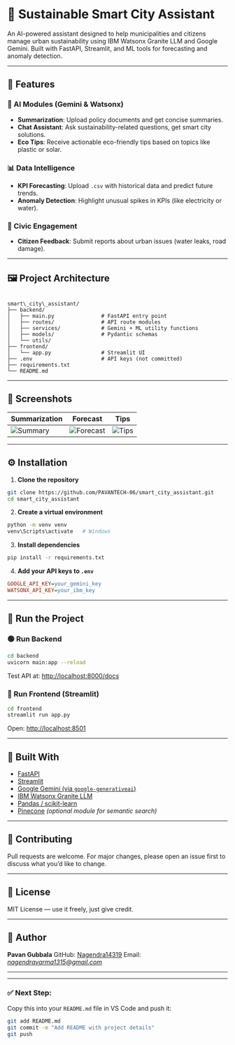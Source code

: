 # 🌱 Sustainable Smart City Assistant

An AI-powered assistant designed to help municipalities and citizens manage urban sustainability using IBM Watsonx Granite LLM and Google Gemini. Built with FastAPI, Streamlit, and ML tools for forecasting and anomaly detection.

---

## 🚀 Features

### 🧠 AI Modules (Gemini & Watsonx)
- **Summarization**: Upload policy documents and get concise summaries.
- **Chat Assistant**: Ask sustainability-related questions, get smart city solutions.
- **Eco Tips**: Receive actionable eco-friendly tips based on topics like plastic or solar.

### 📊 Data Intelligence
- **KPI Forecasting**: Upload `.csv` with historical data and predict future trends.
- **Anomaly Detection**: Highlight unusual spikes in KPIs (like electricity or water).

### 📢 Civic Engagement
- **Citizen Feedback**: Submit reports about urban issues (water leaks, road damage).

---

## 🖼️ Project Architecture

```

smart\_city\_assistant/
├── backend/
│   ├── main.py               # FastAPI entry point
│   ├── routes/               # API route modules
│   ├── services/             # Gemini + ML utility functions
│   ├── models/               # Pydantic schemas
│   └── utils/
├── frontend/
│   └── app.py                # Streamlit UI
├── .env                      # API keys (not committed)
├── requirements.txt
└── README.md

````

---

## 📸 Screenshots

| Summarization | Forecast | Tips |
|---------------|----------|------|
| ![Summary](https://github.com/Nagendra14319/smart_city_assistant/blob/main/screenshots/summarize.png) | ![Forecast](https://github.com/PAVANTECH-06/smart_city_assistant/blob/main/screenshots/forecast.png) | ![Tips](https://github.com/Nagendra14319/smart_city_assistant/blob/main/screenshots/tips.png) |



---

## ⚙️ Installation

1. **Clone the repository**
```bash
git clone https://github.com/PAVANTECH-06/smart_city_assistant.git
cd smart_city_assistant
````

2. **Create a virtual environment**

```bash
python -m venv venv
venv\Scripts\activate   # Windows
```

3. **Install dependencies**

```bash
pip install -r requirements.txt
```

4. **Add your API keys to `.env`**

```ini
GOOGLE_API_KEY=your_gemini_key
WATSONX_API_KEY=your_ibm_key
```

---

## 🧪 Run the Project

### 🟢 Run Backend

```bash
cd backend
uvicorn main:app --reload
```

Test API at: [http://localhost:8000/docs](http://localhost:8000/docs)

### 🎨 Run Frontend (Streamlit)

```bash
cd frontend
streamlit run app.py
```

Open: [http://localhost:8501](http://localhost:8501)

---

## 🧠 Built With

* [FastAPI](https://fastapi.tiangolo.com/)
* [Streamlit](https://streamlit.io/)
* [Google Gemini (via `google-generativeai`)](https://ai.google.dev/)
* [IBM Watsonx Granite LLM](https://www.ibm.com/products/watsonx-llm)
* [Pandas / scikit-learn](https://scikit-learn.org/)
* [Pinecone](https://www.pinecone.io/) *(optional module for semantic search)*

---

## 🤝 Contributing

Pull requests are welcome. For major changes, please open an issue first to discuss what you’d like to change.

---

## 📜 License

MIT License — use it freely, just give credit.

---

## 🙋 Author

**Pavan Gubbala**
GitHub: [Nagendra14319](https://github.com/Nagendra14319)
Email: *nagendravarma1315@gmail.com*

---



---

### ✅ Next Step:
Copy this into your `README.md` file in VS Code and push it:

```bash
git add README.md
git commit -m "Add README with project details"
git push
````
